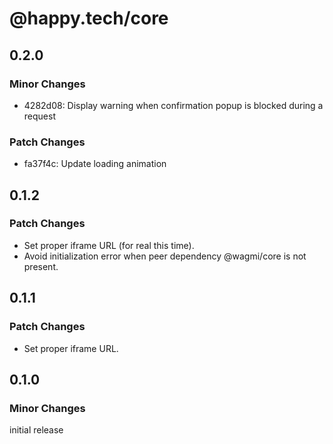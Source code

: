 # @happy.tech/core

## 0.2.0

### Minor Changes

- 4282d08: Display warning when confirmation popup is blocked during a request

### Patch Changes

- fa37f4c: Update loading animation

## 0.1.2

### Patch Changes

- Set proper iframe URL (for real this time).
- Avoid initialization error when peer dependency @wagmi/core is not present.

## 0.1.1

### Patch Changes

- Set proper iframe URL.

## 0.1.0

### Minor Changes

initial release
